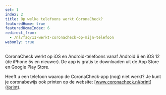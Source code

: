 ```yaml
---
set: 1
index: 2
title: Op welke telefoons werkt CoronaCheck? 
featuredHome: true
featuredHomeIndex: 6
redirect_from: 
  - /nl/faq/11-werkt-coronacheck-op-mijn-telefoon
webonly: true
---
```

CoronaCheck werkt op iOS en Android-telefoons vanaf Android 6 en iOS 12 (de iPhone 5s en nieuwer). De app is gratis te downloaden uit de App Store en Google Play Store.

Heeft u een telefoon waarop de CoronaCheck-app (nog) niet werkt? Je kunt je coronabewijs ook printen op de website: [www.coronacheck.nl/print](/print). 
